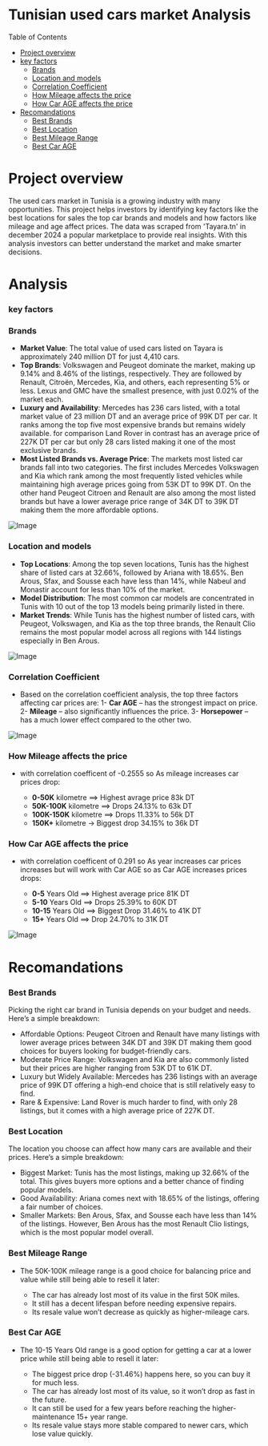 # Tunisian used cars market Analysis

Table of Contents

- [Project overview](#Project-overview)
- [key factors](#key-factors)
    - [Brands](#Brands)
    - [Location and models](#Location-and-models)
    - [Correlation Coefficient](#Correlation-Coefficient)
    - [How Mileage affects the price](#How-Mileage-affects-the-price)
    - [How Car AGE affects the price](#How-Car-AGE-affects-the-price)
- [Recomandations](#Recomandations)
    - [Best Brands](#Best-Brands)
    - [Best Location](#Best-Location)
    - [Best Mileage Range ](#Best-Mileage-Range)
    - [Best Car AGE ](#Best-Car-AGE)

# Project overview
The used cars market in Tunisia is a growing industry with many opportunities. This project helps investors by identifying key factors like the best locations for sales the top car brands and models and how factors like mileage and age affect prices. The data was scraped from 'Tayara.tn' in december 2024 a popular marketplace to provide real insights. With this analysis investors can better understand the market and make smarter decisions.

# Analysis

### key factors

### Brands
- **Market Value**: The total value of used cars listed on Tayara is approximately 240 million DT for just 4,410 cars.
- **Top Brands**: Volkswagen and Peugeot dominate the market, making up 9.14% and 8.46% of the listings, respectively. They are followed by Renault, Citroën, Mercedes, Kia, and others, each representing 5% or less. Lexus and GMC have the smallest presence, with just 0.02% of the market each.
- **Luxury and Availability**: Mercedes has 236 cars listed, with a total market value of 23 million DT and an average price of 99K DT per car. It ranks among the top five most expensive brands but remains widely available. for comparison Land Rover in contrast has an average price of 227K DT per car but only 28 cars listed making it one of the most exclusive brands.
- **Most Listed Brands vs. Average Price**:
The markets most listed car brands fall into two categories. The first includes Mercedes Volkswagen and Kia which rank among the most frequently listed vehicles while maintaining high average prices going from 53K DT to 99K DT. On the other hand Peugeot Citroen and Renault are also among the most listed brands but have a lower average price range of 34K DT to 39K DT making them the more affordable options.

![Image](https://github.com/user-attachments/assets/03b2483f-82e9-4aa8-b7c7-68c1ebfe2376)

### Location and models

- **Top Locations**: Among the top seven locations, Tunis has the highest share of listed cars at 32.66%, followed by Ariana with 18.65%. Ben Arous, Sfax, and Sousse each have less than 14%, while Nabeul and Monastir account for less than 10% of the market.
- **Model Distribution**: The most common car models are concentrated in Tunis with 10 out of the top 13 models being primarily listed in there.
- **Market Trends**: While Tunis has the highest number of listed cars, with Peugeot, Volkswagen, and Kia as the top three brands, the Renault Clio remains the most popular model across all regions with 144 listings especially in Ben Arous.

![Image](https://github.com/user-attachments/assets/16c49c50-baeb-4dc6-b372-ca4bcbfbd04f)

### Correlation Coefficient

- Based on the correlation coefficient analysis, the top three factors affecting car prices are:
1- **Car AGE** – has the strongest impact on price.
2- **Mileage** – also significantly influences the price.
3- **Horsepower** – has a much lower effect compared to the other two.


![Image](https://github.com/user-attachments/assets/cd61a0c2-2102-450d-b286-6e74ca91aff9)

### How Mileage affects the price

- with correlation coefficent of -0.2555  so As mileage increases car prices drop:

  - **0-50K** kilometre ==> Highest avrage price 83k DT
  - **50K-100K** kilometre ==> Drops 24.13% to 63k DT
  - **100K-150K** kilometre ==> Drops 11.33% to 56k DT
  - **150K+** kilometre → Biggest drop 34.15% to 36k DT
 
### How Car AGE affects the price

-  with correlation coefficent of 0.291  so As year increases car prices increases but will work with Car AGE so as Car AGE increases prices drops:

    - **0-5** Years Old ==> Highest average price 81K DT
    - **5-10** Years Old ==> Drops 25.39% to 60K DT
    - **10-15** Years Old ==> Biggest Drop 31.46% to 41K DT
    - **15+** Years Old ==> Drop 24.70% to 31K DT

![Image](https://github.com/user-attachments/assets/5ff3e615-fe8c-4733-87d1-a186b3b52934)

# Recomandations

### Best Brands 

Picking the right car brand in Tunisia depends on your budget and needs. Here’s a simple breakdown:

- Affordable Options: Peugeot Citroen and Renault have many listings with lower average prices between 34K DT and 39K DT making them good choices for buyers looking for budget-friendly cars.
- Moderate Price Range: Volkswagen and Kia are also commonly listed but their prices are higher ranging from 53K DT to 61K DT.
- Luxury but Widely Available: Mercedes has 236 listings with an average price of 99K DT offering a high-end choice that is still relatively easy to find.
- Rare & Expensive: Land Rover is much harder to find, with only 28 listings, but it comes with a high average price of 227K DT.

### Best Location 

The location you choose can affect how many cars are available and their prices. Here’s a simple breakdown:

- Biggest Market: Tunis has the most listings, making up 32.66% of the total. This gives buyers more options and a better chance of finding popular models.
- Good Availability: Ariana comes next with 18.65% of the listings, offering a fair number of choices.
- Smaller Markets: Ben Arous, Sfax, and Sousse each have less than 14% of the listings. However, Ben Arous has the most Renault Clio listings, which is the most popular model overall.


### Best Mileage Range 

- The 50K-100K mileage range is a good choice for balancing price and value while still being able to resell it later:

  - The car has already lost most of its value in the first 50K miles.
  - It still has a decent lifespan before needing expensive repairs.
  - Its resale value won’t decrease as quickly as higher-mileage cars.
  
### Best Car AGE 

- The 10-15 Years Old range is a good option for getting a car at a lower price while still being able to resell it later:

  - The biggest price drop (-31.46%) happens here, so you can buy it for much less.
  - The car has already lost most of its value, so it won’t drop as fast in the future.
  - It can still be used for a few years before reaching the higher-maintenance 15+ year range.
  - Its resale value stays more stable compared to newer cars, which lose value quickly.


